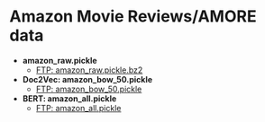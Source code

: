 # Amazon Movie Reviews/AMORE data

- **amazon_raw.pickle**
    - [FTP: amazon_raw.pickle.bz2](https://hobbitdata.informatik.uni-leipzig.de/EML4U/2022-02-05-DriftExplanationPaper/amazon_raw.pickle.bz2)
- **Doc2Vec: amazon_bow_50.pickle**
    - [FTP: amazon_bow_50.pickle](https://hobbitdata.informatik.uni-leipzig.de/EML4U/2022-02-05-DriftExplanationPaper/amazon_bow_50.pickle)
- **BERT: amazon_all.pickle**
    - [FTP: amazon_all.pickle](https://hobbitdata.informatik.uni-leipzig.de/EML4U/2022-09-25-Amazon-BERT/amazon_all.pickle)